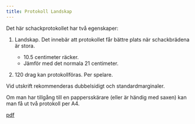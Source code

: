 ```yaml
---
title: Protokoll Landskap
---
```


Det här schackprotokollet har två egenskaper:

1. Landskap. Det innebär att protokollet får bättre plats när schackbrädena är stora.
	* 10.5 centimeter räcker.
	* Jämför med det normala 21 centimeter.

2. 120 drag kan protokollföras. Per spelare.

Vid utskrift rekommenderas dubbelsidigt och standardmarginaler.

Om man har tillgång till en pappersskärare (eller är händig med saxen) kan man få ut två protokoll per A4.

[pdf](ProtokollLandskap.pdf)